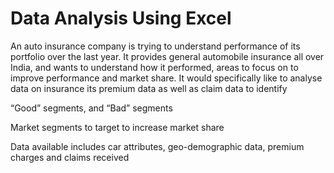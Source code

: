 # Data Analysis Using Excel

An auto insurance company is trying to understand performance of its portfolio over the last year. It provides general automobile insurance all over India, and wants to understand how it performed, areas to focus on to improve performance and market share. It would specifically like to analyse data on insurance its premium data as well as claim data to identify

“Good” segments, and “Bad” segments

Market segments to target to increase market share

Data available includes car attributes, geo-demographic data, premium charges and claims received 

